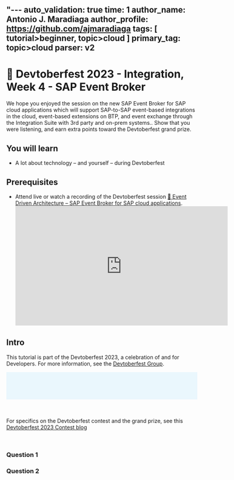 "---
auto_validation: true
time: 1
author_name: Antonio J. Maradiaga
author_profile: https://github.com/ajmaradiaga
tags: [ tutorial>beginner, topic>cloud ]
primary_tag: topic>cloud
parser: v2
---

# 🔴 Devtoberfest 2023 - Integration, Week 4 - SAP Event Broker
<!-- description --> We hope you enjoyed the session on the new SAP Event Broker for SAP cloud applications which will support SAP-to-SAP event-based integrations in the cloud, event-based extensions on BTP, and event exchange through the Integration Suite with 3rd party and on-prem systems.. Show that you were listening, and earn extra points toward the Devtoberfest grand prize.
 
## You will learn
- A lot about technology – and yourself – during Devtoberfest

## Prerequisites
- Attend live or watch a recording of the Devtoberfest session [🔴 Event Driven Architecture – SAP Event Broker for SAP cloud applications](https://youtube.com/watch?v=y2GK9Lng4b8).
  <iframe width="560" height="315" src="https://www.youtube.com/embed/y2GK9Lng4b8" frameborder="0" allowfullscreen></iframe>


## Intro
This tutorial is part of the Devtoberfest 2023, a celebration of and for Developers. For more information, see the [Devtoberfest Group](https://groups.community.sap.com/t5/devtoberfest/gh-p/Devtoberfest).

![Devtoberfest](devtoberfest-banner.gif)

&nbsp;

For specifics on the Devtoberfest contest and the grand prize, see this [Devtoberfest 2023 Contest blog](https://groups.community.sap.com/t5/devtoberfest-blog-posts/devtoberfest-2023-contest/ba-p/9357)

&nbsp;



### Question 1

### Question 2

